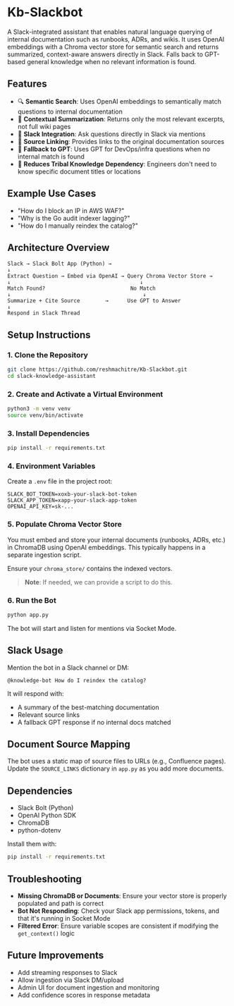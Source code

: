 # Kb-Slackbot

A Slack-integrated assistant that enables natural language querying of internal documentation such as runbooks, ADRs, and wikis. It uses OpenAI embeddings with a Chroma vector store for semantic search and returns summarized, context-aware answers directly in Slack. Falls back to GPT-based general knowledge when no relevant information is found.

## Features

- 🔍 **Semantic Search**: Uses OpenAI embeddings to semantically match questions to internal documentation
- 🧠 **Contextual Summarization**: Returns only the most relevant excerpts, not full wiki pages
- 💬 **Slack Integration**: Ask questions directly in Slack via mentions
- 📄 **Source Linking**: Provides links to the original documentation sources
- 🧩 **Fallback to GPT**: Uses GPT for DevOps/infra questions when no internal match is found
- 🚫 **Reduces Tribal Knowledge Dependency**: Engineers don't need to know specific document titles or locations

## Example Use Cases

- "How do I block an IP in AWS WAF?"
- "Why is the Go audit indexer lagging?"
- "How do I manually reindex the catalog?"

## Architecture Overview

```
Slack → Slack Bolt App (Python) → 
↓
Extract Question → Embed via OpenAI → Query Chroma Vector Store → 
↓                                         ↓
Match Found?                           No Match
↓                                          ↓
Summarize + Cite Source        →      Use GPT to Answer
↓
Respond in Slack Thread
```

## Setup Instructions

### 1. Clone the Repository

```bash
git clone https://github.com/reshmachitre/Kb-Slackbot.git
cd slack-knowledge-assistant
```

### 2. Create and Activate a Virtual Environment

```bash
python3 -m venv venv
source venv/bin/activate
```

### 3. Install Dependencies

```bash
pip install -r requirements.txt
```

### 4. Environment Variables

Create a `.env` file in the project root:

```env
SLACK_BOT_TOKEN=xoxb-your-slack-bot-token
SLACK_APP_TOKEN=xapp-your-slack-app-token
OPENAI_API_KEY=sk-...
```

### 5. Populate Chroma Vector Store

You must embed and store your internal documents (runbooks, ADRs, etc.) in ChromaDB using OpenAI embeddings. This typically happens in a separate ingestion script. 

Ensure your `chroma_store/` contains the indexed vectors.

> **Note**: If needed, we can provide a script to do this.

### 6. Run the Bot

```bash
python app.py
```

The bot will start and listen for mentions via Socket Mode.

## Slack Usage

Mention the bot in a Slack channel or DM:

```
@knowledge-bot How do I reindex the catalog?
```

It will respond with:
- A summary of the best-matching documentation
- Relevant source links
- A fallback GPT response if no internal docs matched

## Document Source Mapping

The bot uses a static map of source files to URLs (e.g., Confluence pages). Update the `SOURCE_LINKS` dictionary in `app.py` as you add more documents.

## Dependencies

- Slack Bolt (Python)
- OpenAI Python SDK
- ChromaDB
- python-dotenv

Install them with:

```bash
pip install -r requirements.txt
```

## Troubleshooting

- **Missing ChromaDB or Documents**: Ensure your vector store is properly populated and path is correct
- **Bot Not Responding**: Check your Slack app permissions, tokens, and that it's running in Socket Mode
- **Filtered Error**: Ensure variable scopes are consistent if modifying the `get_context()` logic

## Future Improvements

- Add streaming responses to Slack
- Allow ingestion via Slack DM/upload
- Admin UI for document ingestion and monitoring
- Add confidence scores in response metadata
